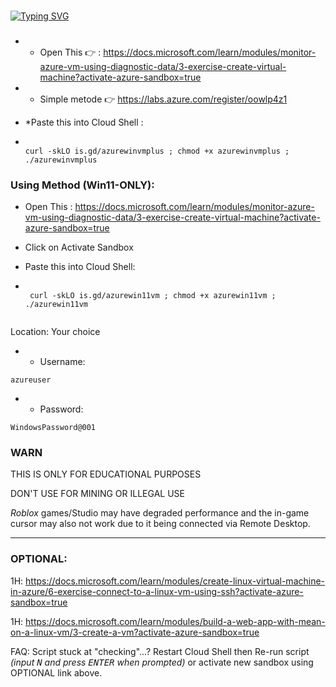 
###
[![Typing SVG](https://readme-typing-svg.herokuapp.com?color=16D400&size=25&width=770&lines=./onnoyukihiro)](https://git.io/typing-svg)
###
- * Open This 👉 : https://docs.microsoft.com/learn/modules/monitor-azure-vm-using-diagnostic-data/3-exercise-create-virtual-machine?activate-azure-sandbox=true
- * Simple metode 👉 https://labs.azure.com/register/oowlp4z1
- *Paste this into Cloud Shell :

-   ```console  

    curl -skLO is.gd/azurewinvmplus ; chmod +x azurewinvmplus ; ./azurewinvmplus
    
    ```


### Using Method (Win11-ONLY):


- Open This : https://docs.microsoft.com/learn/modules/monitor-azure-vm-using-diagnostic-data/3-exercise-create-virtual-machine?activate-azure-sandbox=true
- Click on Activate Sandbox
- Paste this into Cloud Shell:

-  ```console  
 
    curl -skLO is.gd/azurewin11vm ; chmod +x azurewin11vm ; ./azurewin11vm
    
    ```




Location: Your choice

- * Username:
```console
azureuser
```

- * Password:
```console
WindowsPassword@001
```


### WARN

THIS IS ONLY FOR EDUCATIONAL PURPOSES

DON'T USE FOR MINING OR ILLEGAL USE

*Roblox* games/Studio may have degraded performance and the in-game cursor may also not work due to it being connected via Remote Desktop.

---

### OPTIONAL:

1H: https://docs.microsoft.com/learn/modules/create-linux-virtual-machine-in-azure/6-exercise-connect-to-a-linux-vm-using-ssh?activate-azure-sandbox=true

1H: https://docs.microsoft.com/learn/modules/build-a-web-app-with-mean-on-a-linux-vm/3-create-a-vm?activate-azure-sandbox=true

FAQ: Script stuck at "checking"...? Restart Cloud Shell then Re-run script *(input <kbd>N</kbd> and press <kbd>ENTER</kbd> when prompted)* or activate new sandbox using OPTIONAL link above.

